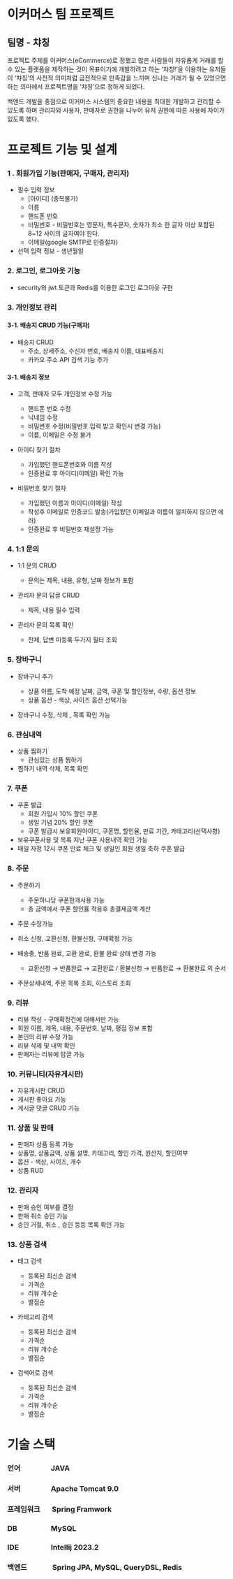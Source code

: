 # 이커머스 팀 프로젝트

## 팀명 - 챠칭

프로젝트 주제를 이커머스(eCommerce)로 정했고 많은 사람들이 자유롭게 거래를 할 수 있는 플랫폼을 제작하는 것이 목표이기에 개발하려고 하는 ‘챠칭!’을 이용하는 유저들이
‘챠칭’의 사전적 의미처럼 금전적으로 만족감을 느끼며 신나는 거래가 될 수 있었으면 하는 의미에서 프로젝트명을 ‘챠칭’으로 정하게 되었다.

백엔드 개발을 중점으로 이커머스 시스템의 중요한 내용을 최대한 개발하고 관리할 수 있도록 하며 관리자와 사용자, 판매자로 권한을 나누어 유저 권한에 따른 사용에 차이가 있도록
했다.

# 프로젝트 기능 및 설계

### 1 . 회원가입 기능(판매자, 구매자, 관리자)

- 필수 입력 정보
    - [아이디] (중복불가)
    - 이름
    - 핸드폰 번호
    - 비밀번호 - 비밀번호는 영문자, 특수문자, 숫자가 최소 한 글자 이상 포함된 8~12 사이의 글자여야 한다.
    - 이메일(google SMTP로 인증절차)
- 선택 입력 정보 - 생년월일

### 2. 로그인, 로그아웃 기능

- security와 jwt 토큰과 Redis를 이용한 로그인 로그아웃 구현

### 3. 개인정보 관리

#### 3-1. 배송지 CRUD 기능(구매자)

- 배송지 CRUD
    - 주소, 상세주소, 수신자 번호, 배송지 이름, 대표배송지
    - 카카오 주소 API 검색 기능 추가

#### 3-1. 배송지 정보

- 고객, 판매자 모두 개인정보 수정 가능
    - 핸드폰 번호 수정
    - 닉네임 수정
    - 비밀번호 수정(비밀번호 입력 받고 확인시 변경 가능)
    - 이름, 이메일은 수정 불가

- 아이디 찾기 절차
    - 가입했던 핸드폰번호와 이름 작성
    - 인증완료 후 아이디(이메일) 확인 가능

- 비밀번호 찾기 절차
    - 가입했던 이름과 아이디(이메일) 작성
    - 작성후 이메일로 인증코드 발송(가입됬던 이메일과 이름이 일치하지 않으면 에러)
    - 인증완료 후 비밀번호 재설정 가능

### 4. 1:1 문의

- 1:1 문의 CRUD
    - 문의는 제목, 내용, 유형, 날짜 정보가 포함

- 관리자 문의 답글 CRUD
    - 제목, 내용 필수 입력

- 관리자 문의 목록 확인
    - 전체, 답변 미등록 두가지 필터 조회

### 5. 장바구니

- 장바구니 추가
    - 상품 이름, 도착 예정 날짜, 금액, 쿠폰 및 할인정보, 수량, 옵션 정보
    - 상품 옵션 - 색상, 사이즈 옵션 선택가능

- 장바구니 수정, 삭제 , 목록 확인 가능

### 6. 관심내역

- 상품 찜하기
    - 관심있는 상품 찜하기
- 찜하기 내역 삭제, 목록 확인

### 7. 쿠폰

- 쿠폰 발급
    - 회원 가입시 10% 할인 쿠폰
    - 생일 기념 20% 할인 쿠폰
    - 쿠폰 발급시 보유회원아이디, 쿠폰명, 할인율, 만료 기간, 카테고리(선택사항)
- 보유쿠폰사용 및 목록 지난 쿠폰 사용내역 확인 가능
- 매일 자정 12시 쿠폰 만료 체크 및 생일인 회원 생일 축하 쿠폰 발급

### 8. 주문

- 주문하기
    - 주문하나당 쿠폰한개사용 가능
    - 총 금액에서 쿠폰 할인율 적용후 총결제금액 계산

- 주문 수정가능
- 취소 신청, 교환신청, 환불신청, 구매확정 가능
- 배송중, 반품 완료, 교환 완료, 환불 완료 상태 변경 가능
    - 교환신청 → 반품완료 → 교환완료 / 환불신청 → 반품완료 → 환불완료 의 순서
- 주문상세내역, 주문 목록 조회, 히스토리 조회

### 9. 리뷰

- 리뷰 작성 - 구매확정건에 대해서만 가능
- 회원 이름, 제목, 내용, 주문번호, 날짜, 평점 정보 포함
- 본인의 리뷰 수정 가능
- 리뷰 삭제 및 내역 확인
- 판매자는 리뷰에 답글 가능

### 10. 커뮤니티(자유게시판)

- 자유게시판 CRUD
- 게시판 좋아요 가능 
- 게시글 댓글 CRUD 기능

### 11. 상품 및 판매

- 판매자 상품 등록 가능 
- 상품명, 상품금액, 상품 설명, 카테고리, 할인 가격, 원산지, 할인여부
- 옵션 - 색상, 사이즈, 개수
- 상품 RUD 

### 12. 관리자

- 판매 승인 여부를 결정
- 판매 취소 승인 가능
- 승인 거절, 취소 , 승인 등등 목록 확인 가능

### 13. 상품 검색

- 태그 검색
    - 등록된 최신순 검색
    - 가격순
    - 리뷰 개수순
    - 별점순

- 카테고리 검색
    - 등록된 최신순 검색
    - 가격순
    - 리뷰 개수순
    - 별점순

- 검색어로 검색
    - 등록된 최신순 검색
    - 가격순
    - 리뷰 개수순
    - 별점순

# 기술 스택

### 언어 &nbsp;&nbsp;&nbsp;&nbsp;&nbsp;&nbsp;&nbsp;&nbsp;&nbsp;&nbsp;&nbsp;&nbsp;&nbsp;&nbsp;&nbsp;&nbsp;&nbsp;JAVA

### 서버 &nbsp;&nbsp;&nbsp;&nbsp;&nbsp;&nbsp;&nbsp;&nbsp;&nbsp;&nbsp;&nbsp;&nbsp;&nbsp;&nbsp;&nbsp;&nbsp; Apache Tomcat 9.0

### 프레임워크 &nbsp;&nbsp;&nbsp;&nbsp;&nbsp;&nbsp;Spring Framwork

### DB &nbsp;&nbsp;&nbsp;&nbsp;&nbsp;&nbsp;&nbsp;&nbsp;&nbsp;&nbsp;&nbsp;&nbsp;&nbsp;&nbsp;&nbsp;&nbsp;&nbsp;&nbsp;&nbsp;MySQL

### IDE &nbsp;&nbsp;&nbsp;&nbsp;&nbsp;&nbsp;&nbsp;&nbsp;&nbsp;&nbsp;&nbsp;&nbsp;&nbsp;&nbsp;&nbsp;&nbsp;&nbsp;&nbsp;Intellij 2023.2

### 백엔드 &nbsp;&nbsp;&nbsp;&nbsp;&nbsp;&nbsp;&nbsp;&nbsp;&nbsp;&nbsp;&nbsp;&nbsp;&nbsp; Spring JPA, MySQL, QueryDSL, Redis